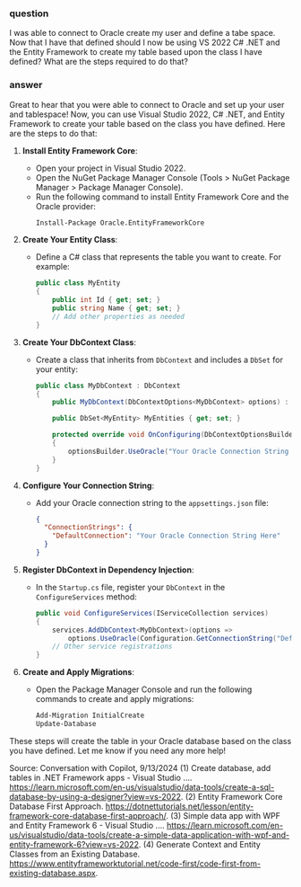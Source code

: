 ### question

I was able to connect to Oracle create my user and define a tabe space. Now that I have that defined should I now be using VS 2022 C# .NET and the Entity Framework to create my table based upon the class I have defined? What are the steps required to do that?

### answer

Great to hear that you were able to connect to Oracle and set up your user and tablespace! Now, you can use Visual Studio 2022, C# .NET, and Entity Framework to create your table based on the class you have defined. Here are the steps to do that:

1. **Install Entity Framework Core**:

   - Open your project in Visual Studio 2022.
   - Open the NuGet Package Manager Console (Tools > NuGet Package Manager > Package Manager Console).
   - Run the following command to install Entity Framework Core and the Oracle provider:
     ```sh
     Install-Package Oracle.EntityFrameworkCore
     ```

2. **Create Your Entity Class**:

   - Define a C# class that represents the table you want to create. For example:
     ```csharp
     public class MyEntity
     {
         public int Id { get; set; }
         public string Name { get; set; }
         // Add other properties as needed
     }
     ```

3. **Create Your DbContext Class**:

   - Create a class that inherits from `DbContext` and includes a `DbSet` for your entity:

     ```csharp
     public class MyDbContext : DbContext
     {
         public MyDbContext(DbContextOptions<MyDbContext> options) : base(options) { }

         public DbSet<MyEntity> MyEntities { get; set; }

         protected override void OnConfiguring(DbContextOptionsBuilder optionsBuilder)
         {
             optionsBuilder.UseOracle("Your Oracle Connection String Here");
         }
     }
     ```

4. **Configure Your Connection String**:

   - Add your Oracle connection string to the `appsettings.json` file:
     ```json
     {
       "ConnectionStrings": {
         "DefaultConnection": "Your Oracle Connection String Here"
       }
     }
     ```

5. **Register DbContext in Dependency Injection**:

   - In the `Startup.cs` file, register your `DbContext` in the `ConfigureServices` method:
     ```csharp
     public void ConfigureServices(IServiceCollection services)
     {
         services.AddDbContext<MyDbContext>(options =>
             options.UseOracle(Configuration.GetConnectionString("DefaultConnection")));
         // Other service registrations
     }
     ```

6. **Create and Apply Migrations**:
   - Open the Package Manager Console and run the following commands to create and apply migrations:
     ```sh
     Add-Migration InitialCreate
     Update-Database
     ```

These steps will create the table in your Oracle database based on the class you have defined. Let me know if you need any more help!

Source: Conversation with Copilot, 9/13/2024
(1) Create database, add tables in .NET Framework apps - Visual Studio .... https://learn.microsoft.com/en-us/visualstudio/data-tools/create-a-sql-database-by-using-a-designer?view=vs-2022.
(2) Entity Framework Core Database First Approach. https://dotnettutorials.net/lesson/entity-framework-core-database-first-approach/.
(3) Simple data app with WPF and Entity Framework 6 - Visual Studio .... https://learn.microsoft.com/en-us/visualstudio/data-tools/create-a-simple-data-application-with-wpf-and-entity-framework-6?view=vs-2022.
(4) Generate Context and Entity Classes from an Existing Database. https://www.entityframeworktutorial.net/code-first/code-first-from-existing-database.aspx.
